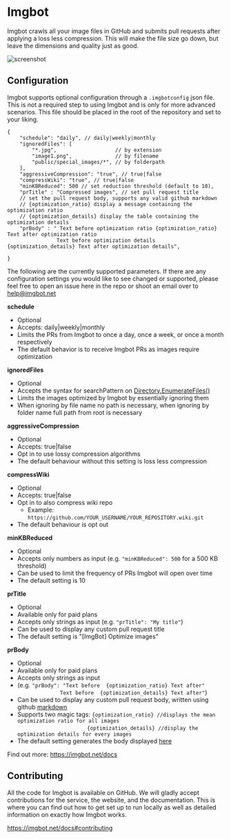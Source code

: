 # Imgbot

Imgbot crawls all your image files in GitHub and submits pull requests after applying a loss less compression.
This will make the file size go down, but leave the dimensions and quality just as good.

![screenshot](https://imgbot.net/images/screen.png?cache=2)

## Configuration

Imgbot supports optional configuration through a `.imgbotconfig` json file.
This is not a required step to using Imgbot and is only for more advanced scenarios.
This file should be placed in the root of the repository and set to your liking.

```jsonc
{
    "schedule": "daily", // daily|weekly|monthly
    "ignoredFiles": [
    	"*.jpg",                   // by extension
    	"image1.png",              // by filename
    	"public/special_images/*", // by folderpath
    ],
    "aggressiveCompression": "true", // true|false
    "compressWiki": "true", // true|false
    "minKBReduced": 500 // set reduction threshold (default to 10),
    "prTitle" : "Compressed images", // set pull request title
    // set the pull request body, supports any valid github markdown
    // {optimization_ratio} display a message containing the optimization ratio
    // {optimization_details} display the table containing the optimization details
    "prBody" : " Text before optimization ratio {optimization_ratio} Text after optimization ratio 
                Text before optimization details {optimization_details} Text after optimization details",
    
}
```

The following are the currently supported parameters.
If there are any configuration settings you would like to see changed or supported,
please feel free to open an issue here in the repo or shoot an email over
to help@imgbot.net

**schedule**

- Optional
- Accepts: daily|weekly|monthly
- Limits the PRs from Imgbot to once a day, once a week, or once a month respectively
- The default behavior is to receive Imgbot PRs as images require optimization

**ignoredFiles**

- Optional
- Accepts the syntax for searchPattern on [Directory.EnumerateFiles()](https://docs.microsoft.com/en-us/dotnet/api/system.io.directory.enumeratefiles)
- Limits the images optimized by Imgbot by essentially ignoring them
- When ignoring by file name no path is necessary, when ignoring by folder name full path from root is necessary

**aggressiveCompression**

- Optional
- Accepts: true|false
- Opt in to use lossy compression algorithms
- The default behaviour without this setting is loss less compression

**compressWiki**

- Optional
- Accepts: true|false
- Opt in to also compress wiki repo
    - Example: `https://github.com/YOUR_USERNAME/YOUR_REPOSITORY.wiki.git`
- The default behaviour is opt out


**minKBReduced**

- Optional
- Accepts only numbers as input (e.g. `"minKBReduced": 500` for a 500 KB threshold)
- Can be used to limit the frequency of PRs Imgbot will open over time
- The default setting is 10

**prTitle**

- Optional
- Available only for paid plans
- Accepts only strings as input (e.g. `"prTitle": "My title"`)
- Can be used to display any custom pull request title
- The default setting is "[ImgBot] Optimize images"

**prBody**

- Optional
- Available only for paid plans
- Accepts only strings as input 
- (e.g. `"prBody": "Text before  {optimization_ratio} Text after"` <br />
  &nbsp;&nbsp;&nbsp;&nbsp;&nbsp;&nbsp;&nbsp;&nbsp;&nbsp;&nbsp;&nbsp;&nbsp;&nbsp;&nbsp;&nbsp;&nbsp;&nbsp;&nbsp;&nbsp;&nbsp;&nbsp;&nbsp;&nbsp;&nbsp;     `Text before  {optimization_details} Text after"`)
- Can be used to display any custom pull request body, written using github [markdown](https://docs.github.com/en/github/writing-on-github/getting-started-with-writing-and-formatting-on-github/basic-writing-and-formatting-syntax)
- Supports two magic tags: `{optimization_ratio} //displays the mean optimization ratio for all images` <br /> 
  &nbsp;&nbsp;&nbsp;&nbsp;&nbsp;&nbsp;&nbsp;&nbsp;&nbsp;&nbsp;&nbsp;&nbsp;&nbsp;&nbsp;&nbsp;&nbsp;&nbsp;&nbsp;&nbsp;&nbsp;&nbsp;&nbsp;&nbsp;&nbsp;&nbsp;&nbsp;&nbsp;&nbsp;&nbsp;&nbsp;&nbsp;&nbsp;&nbsp;&nbsp;&nbsp;&nbsp;&nbsp;&nbsp;&nbsp;&nbsp; `{optimization_details} //display the optimization details for every images`
- The default setting generates the body displayed [here](https://imgbot.net/images/screen.png?cache=2) 

Find out more: https://imgbot.net/docs

## Contributing

All the code for Imgbot is available on GitHub. We will gladly accept contributions for the service, the website, and the documentation. This is where you can find out how to get set up to run locally as well as detailed information on exactly how Imgbot works.

https://imgbot.net/docs#contributing
